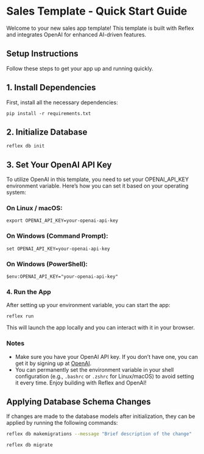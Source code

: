 # Sales Template - Quick Start Guide
Welcome to your new sales app template! This template is built with Reflex and integrates OpenAI for enhanced AI-driven features.

## Setup Instructions
Follow these steps to get your app up and running quickly.

## 1. Install Dependencies
First, install all the necessary dependencies:

```shell
pip install -r requirements.txt
```

## 2. Initialize Database

```shell
reflex db init
```

## 3. Set Your OpenAI API Key
To utilize OpenAI in this template, you need to set your OPENAI_API_KEY environment variable. Here’s how you can set it based on your operating system:

### On Linux / macOS:
```shell
export OPENAI_API_KEY=your-openai-api-key
```

### On Windows (Command Prompt):
```shell
set OPENAI_API_KEY=your-openai-api-key
```

### On Windows (PowerShell):
```shell
$env:OPENAI_API_KEY="your-openai-api-key"
```

### 4. Run the App
After setting up your environment variable, you can start the app:

```shell
reflex run
```
This will launch the app locally and you can interact with it in your browser.

### Notes
- Make sure you have your OpenAI API key. If you don’t have one, you can get it by signing up at [OpenAI](https://openai.com/api/).
- You can permanently set the environment variable in your shell configuration (e.g., `.bashrc` or `.zshrc` for Linux/macOS) to avoid setting it every time.
Enjoy building with Reflex and OpenAI!

## Applying Database Schema Changes

If changes are made to the database models after initialization, they can be
applied by running the following commands:

```bash
reflex db makemigrations --message "Brief description of the change"
```

```bash
reflex db migrate
```

